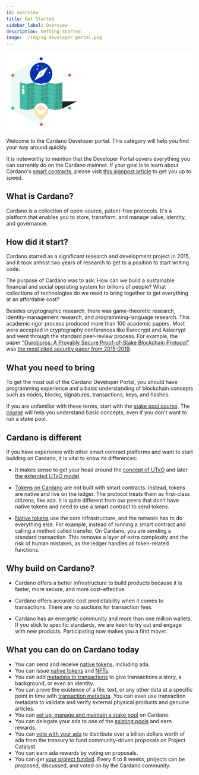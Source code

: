 ```yaml
---
id: overview
title: Get Started
sidebar_label: Overview
description: Getting Started
image: ./img/og-developer-portal.png
--- 
```

![Cardano Get Started](../../static/img/card-getting-started-title.svg)

Welcome to the Cardano Developer portal. This category will help you find your way around quickly. 

It is noteworthy to mention that the Developer Portal covers everything you can currently do on the Cardano mainnet. If your goal is to learn about Cardano's [smart contracts](smart-contracts-signpost), please visit [this signpost article](smart-contracts-signpost) to get you up to speed.

## What is Cardano? 
Cardano is a collection of open-source, patent-free protocols. It's a platform that enables you to store, transform, and manage value, identity, and governance. 

## How did it start?
Cardano started as a significant research and development project in 2015, and it took almost two years of research to get to a position to start writing code. 

The purpose of Cardano was to ask: How can we build a sustainable financial and social operating system for billions of people? What collections of technologies do we need to bring together to get everything at an affordable cost?

Besides cryptographic research, there was game-theoretic research, identity-management research, and programming-language research. This academic rigor process produced more than 100 academic papers. Most were accepted in cryptography conferences like Eurocrypt and Asiacrypt and went through the standard peer-review process. For example, the paper [“Ouroboros: A Provably Secure Proof-of-Stake Blockchain Protocol”](https://eprint.iacr.org/2016/889.pdf) was [the most cited security paper from 2015-2019](https://sweis.medium.com/most-cited-security-papers-from-2015-2019-d21515db3681). 

## What you need to bring
To get the most out of the Cardano Developer Portal, you should  have programming experience and a basic understanding of blockchain concepts such as nodes, blocks, signatures, transactions, keys, and hashes. 

If you are unfamiliar with these terms, start with the [stake pool course](../stake-pool-course/overview). The [course](../stake-pool-course/overview) will help you understand basic concepts, even if you don't want to run a stake pool. 

## Cardano is different 
If you have experience with other smart contract platforms and want to start building on Cardano, it is vital to know its differences:

- It makes sense to get your head around the [concept of UTxO](../stake-pool-course/lesson-2#the-utxo-model) and later [the extended UTxO model](https://iohk.io/en/blog/posts/2021/04/13/plutus-what-you-need-to-know/).

- [Tokens on Cardano](../native-tokens/overview) are not built with smart contracts. Instead, tokens are native and live on the ledger. The protocol treats them as first-class citizens, like ada. It is quite different from our peers that don’t have native tokens and need to use a smart contract to send tokens. 

- [Native tokens](../native-tokens/overview) use the core infrastructure, and the network has to do everything else. For example, instead of running a smart contract and calling a method called transfer. On Cardano, you are sending a standard transaction. This removes a layer of extra complexity and the risk of human mistakes, as the ledger handles all token-related functions.


## Why build on Cardano?
- Cardano offers a better infrastructure to build products because it is faster, more secure, and more cost-effective.

- Cardano offers accurate cost predictability when it comes to transactions. There are no auctions for transaction fees.

- Cardano has an energetic community and more than one million wallets. If you stick to specific standards, we are keen to try out and engage with new products. Participating now makes you a first mover.

## What you can do on Cardano today
- You can send and receive [native tokens](../native-tokens/overview), including ada.
- You can issue [native tokens](../native-tokens/overview) and [NFTs](../native-tokens/create-nfts).
- You can add [metadata to transactions](../transaction-metadata/overview) to give transactions a story, a background, or even an identity. 
- You can prove the existence of a file, text, or any other data at a specific point in time with [transaction metadata](../transaction-metadata/overview). You can even use transaction metadata to validate and verify external physical products and genuine articles.
- You can [set up, manage and maintain a stake pool](../stake-pool-operation/overview) on Cardano.
- You can delegate your ada to one of the [existing pools](../../showcase?tags=pooltool) and earn rewards.
- You can [vote with your ada](../funding/overview) to distribute over a billion dollars worth of ada from the treasury to fund community-driven proposals on Project Catalyst.
- You can earn ada rewards by voting on proposals. 
- You can get [your project funded](../funding/overview). Every 6 to 8 weeks, projects can be proposed, discussed, and voted on by the Cardano community.